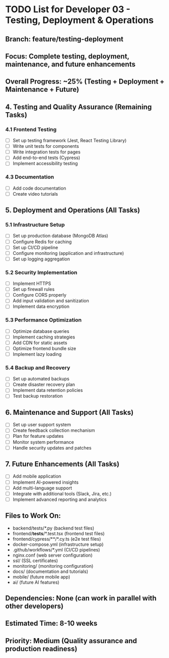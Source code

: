 # TODO List for Developer 03 - Testing, Deployment & Operations
## Branch: feature/testing-deployment
## Focus: Complete testing, deployment, maintenance, and future enhancements

## Overall Progress: ~25% (Testing + Deployment + Maintenance + Future)

## 4. Testing and Quality Assurance (Remaining Tasks)

### 4.1 Frontend Testing
- [ ] Set up testing framework (Jest, React Testing Library)
- [ ] Write unit tests for components
- [ ] Write integration tests for pages
- [ ] Add end-to-end tests (Cypress)
- [ ] Implement accessibility testing

### 4.3 Documentation
- [ ] Add code documentation
- [ ] Create video tutorials

## 5. Deployment and Operations (All Tasks)

### 5.1 Infrastructure Setup
- [ ] Set up production database (MongoDB Atlas)
- [ ] Configure Redis for caching
- [ ] Set up CI/CD pipeline
- [ ] Configure monitoring (application and infrastructure)
- [ ] Set up logging aggregation

### 5.2 Security Implementation
- [ ] Implement HTTPS
- [ ] Set up firewall rules
- [ ] Configure CORS properly
- [ ] Add input validation and sanitization
- [ ] Implement data encryption

### 5.3 Performance Optimization
- [ ] Optimize database queries
- [ ] Implement caching strategies
- [ ] Add CDN for static assets
- [ ] Optimize frontend bundle size
- [ ] Implement lazy loading

### 5.4 Backup and Recovery
- [ ] Set up automated backups
- [ ] Create disaster recovery plan
- [ ] Implement data retention policies
- [ ] Test backup restoration

## 6. Maintenance and Support (All Tasks)
- [ ] Set up user support system
- [ ] Create feedback collection mechanism
- [ ] Plan for feature updates
- [ ] Monitor system performance
- [ ] Handle security updates and patches

## 7. Future Enhancements (All Tasks)
- [ ] Add mobile application
- [ ] Implement AI-powered insights
- [ ] Add multi-language support
- [ ] Integrate with additional tools (Slack, Jira, etc.)
- [ ] Implement advanced reporting and analytics

## Files to Work On:
- backend/tests/*.py (backend test files)
- frontend/__tests__/*.test.tsx (frontend test files)
- frontend/cypress/**/*.cy.ts (e2e test files)
- docker-compose.yml (infrastructure setup)
- .github/workflows/*.yml (CI/CD pipelines)
- nginx.conf (web server configuration)
- ssl/ (SSL certificates)
- monitoring/ (monitoring configuration)
- docs/ (documentation and tutorials)
- mobile/ (future mobile app)
- ai/ (future AI features)

## Dependencies: None (can work in parallel with other developers)
## Estimated Time: 8-10 weeks
## Priority: Medium (Quality assurance and production readiness)
